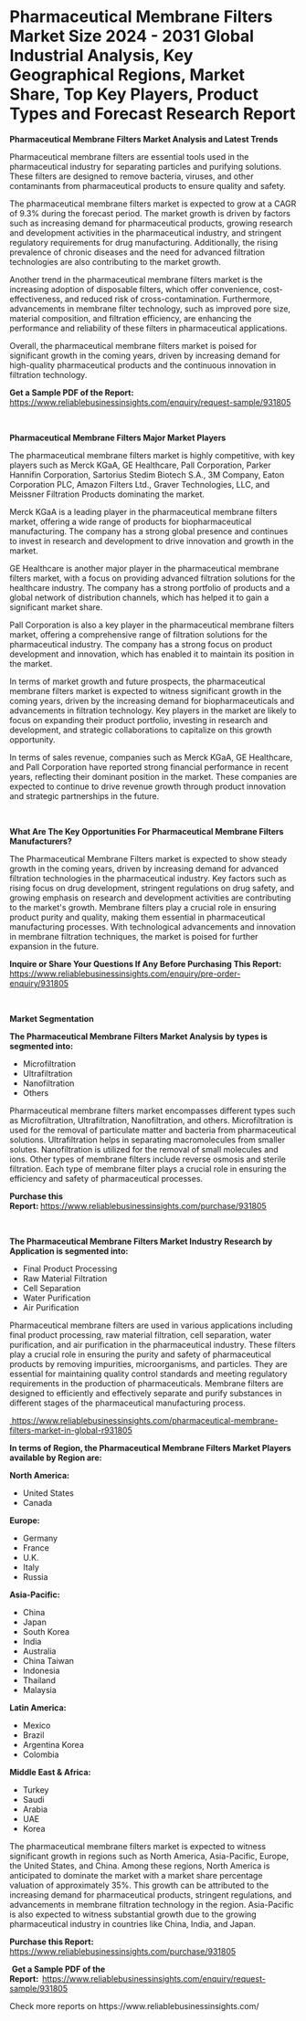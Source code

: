 <p><h1>Pharmaceutical Membrane Filters Market Size 2024 - 2031 Global Industrial Analysis, Key Geographical Regions, Market Share, Top Key Players, Product Types and Forecast Research Report</h1></p><p><strong>Pharmaceutical Membrane Filters Market Analysis and Latest Trends</strong></p>
<p><p>Pharmaceutical membrane filters are essential tools used in the pharmaceutical industry for separating particles and purifying solutions. These filters are designed to remove bacteria, viruses, and other contaminants from pharmaceutical products to ensure quality and safety.</p><p>The pharmaceutical membrane filters market is expected to grow at a CAGR of 9.3% during the forecast period. The market growth is driven by factors such as increasing demand for pharmaceutical products, growing research and development activities in the pharmaceutical industry, and stringent regulatory requirements for drug manufacturing. Additionally, the rising prevalence of chronic diseases and the need for advanced filtration technologies are also contributing to the market growth.</p><p>Another trend in the pharmaceutical membrane filters market is the increasing adoption of disposable filters, which offer convenience, cost-effectiveness, and reduced risk of cross-contamination. Furthermore, advancements in membrane filter technology, such as improved pore size, material composition, and filtration efficiency, are enhancing the performance and reliability of these filters in pharmaceutical applications.</p><p>Overall, the pharmaceutical membrane filters market is poised for significant growth in the coming years, driven by increasing demand for high-quality pharmaceutical products and the continuous innovation in filtration technology.</p></p>
<p><strong>Get a Sample PDF of the Report:&nbsp;</strong> <a href="https://www.reliablebusinessinsights.com/enquiry/request-sample/931805">https://www.reliablebusinessinsights.com/enquiry/request-sample/931805</a></p>
<p>&nbsp;</p>
<p><strong>Pharmaceutical Membrane Filters Major Market Players</strong></p>
<p><p>The pharmaceutical membrane filters market is highly competitive, with key players such as Merck KGaA, GE Healthcare, Pall Corporation, Parker Hannifin Corporation, Sartorius Stedim Biotech S.A., 3M Company, Eaton Corporation PLC, Amazon Filters Ltd., Graver Technologies, LLC, and Meissner Filtration Products dominating the market.</p><p>Merck KGaA is a leading player in the pharmaceutical membrane filters market, offering a wide range of products for biopharmaceutical manufacturing. The company has a strong global presence and continues to invest in research and development to drive innovation and growth in the market.</p><p>GE Healthcare is another major player in the pharmaceutical membrane filters market, with a focus on providing advanced filtration solutions for the healthcare industry. The company has a strong portfolio of products and a global network of distribution channels, which has helped it to gain a significant market share.</p><p>Pall Corporation is also a key player in the pharmaceutical membrane filters market, offering a comprehensive range of filtration solutions for the pharmaceutical industry. The company has a strong focus on product development and innovation, which has enabled it to maintain its position in the market.</p><p>In terms of market growth and future prospects, the pharmaceutical membrane filters market is expected to witness significant growth in the coming years, driven by the increasing demand for biopharmaceuticals and advancements in filtration technology. Key players in the market are likely to focus on expanding their product portfolio, investing in research and development, and strategic collaborations to capitalize on this growth opportunity.</p><p>In terms of sales revenue, companies such as Merck KGaA, GE Healthcare, and Pall Corporation have reported strong financial performance in recent years, reflecting their dominant position in the market. These companies are expected to continue to drive revenue growth through product innovation and strategic partnerships in the future.</p></p>
<p>&nbsp;</p>
<p><strong>What Are The Key Opportunities For Pharmaceutical Membrane Filters Manufacturers?</strong></p>
<p><p>The Pharmaceutical Membrane Filters market is expected to show steady growth in the coming years, driven by increasing demand for advanced filtration technologies in the pharmaceutical industry. Key factors such as rising focus on drug development, stringent regulations on drug safety, and growing emphasis on research and development activities are contributing to the market's growth. Membrane filters play a crucial role in ensuring product purity and quality, making them essential in pharmaceutical manufacturing processes. With technological advancements and innovation in membrane filtration techniques, the market is poised for further expansion in the future.</p></p>
<p><strong>Inquire or Share Your Questions If Any Before Purchasing This Report:</strong> <a href="https://www.reliablebusinessinsights.com/enquiry/pre-order-enquiry/931805">https://www.reliablebusinessinsights.com/enquiry/pre-order-enquiry/931805</a></p>
<p>&nbsp;</p>
<p><strong>Market Segmentation</strong></p>
<p><strong>The Pharmaceutical Membrane Filters Market Analysis by types is segmented into:</strong></p>
<p><ul><li>Microfiltration</li><li>Ultrafiltration</li><li>Nanofiltration</li><li>Others</li></ul></p>
<p><p>Pharmaceutical membrane filters market encompasses different types such as Microfiltration, Ultrafiltration, Nanofiltration, and others. Microfiltration is used for the removal of particulate matter and bacteria from pharmaceutical solutions. Ultrafiltration helps in separating macromolecules from smaller solutes. Nanofiltration is utilized for the removal of small molecules and ions. Other types of membrane filters include reverse osmosis and sterile filtration. Each type of membrane filter plays a crucial role in ensuring the efficiency and safety of pharmaceutical processes.</p></p>
<p><strong>Purchase this Report:&nbsp;</strong><a href="https://www.reliablebusinessinsights.com/purchase/931805">https://www.reliablebusinessinsights.com/purchase/931805</a></p>
<p>&nbsp;</p>
<p><strong>The Pharmaceutical Membrane Filters Market Industry Research by Application is segmented into:</strong></p>
<p><ul><li>Final Product Processing</li><li>Raw Material Filtration</li><li>Cell Separation</li><li>Water Purification</li><li>Air Purification</li></ul></p>
<p><p>Pharmaceutical membrane filters are used in various applications including final product processing, raw material filtration, cell separation, water purification, and air purification in the pharmaceutical industry. These filters play a crucial role in ensuring the purity and safety of pharmaceutical products by removing impurities, microorganisms, and particles. They are essential for maintaining quality control standards and meeting regulatory requirements in the production of pharmaceuticals. Membrane filters are designed to efficiently and effectively separate and purify substances in different stages of the pharmaceutical manufacturing process.</p></p>
<p><a href="https://www.reliablebusinessinsights.com/pharmaceutical-membrane-filters-market-in-global-r931805">&nbsp;https://www.reliablebusinessinsights.com/pharmaceutical-membrane-filters-market-in-global-r931805</a></p>
<p><strong>In terms of Region, the Pharmaceutical Membrane Filters Market Players available by Region are:</strong></p>
<p>
    <p> <strong> North America: </strong>
        <ul>
            <li>United States</li>
            <li>Canada</li>
        </ul>
        </p> 
    <p> <strong> Europe: </strong>
        <ul>
            <li>Germany</li>
            <li>France</li>
            <li>U.K.</li>
            <li>Italy</li>
            <li>Russia</li>
        </ul>
        </p> 
    <p> <strong> Asia-Pacific: </strong>
        <ul>
            <li>China</li>
            <li>Japan</li>
            <li>South Korea</li>
            <li>India</li>
            <li>Australia</li>
            <li>China Taiwan</li>
            <li>Indonesia</li>
            <li>Thailand</li>
            <li>Malaysia</li>
        </ul>
        </p> 
    <p> <strong> Latin America: </strong>
        <ul>
            <li>Mexico</li>
            <li>Brazil</li>
            <li>Argentina Korea</li>
            <li>Colombia</li>
        </ul>
        </p> 
    <p> <strong> Middle East & Africa: </strong>
        <ul>
            <li>Turkey</li>
            <li>Saudi</li>
            <li>Arabia</li>
            <li>UAE</li>
            <li>Korea</li>
        </ul>
    </p>
    </p>
<p><p>The pharmaceutical membrane filters market is expected to witness significant growth in regions such as North America, Asia-Pacific, Europe, the United States, and China. Among these regions, North America is anticipated to dominate the market with a market share percentage valuation of approximately 35%. This growth can be attributed to the increasing demand for pharmaceutical products, stringent regulations, and advancements in membrane filtration technology in the region. Asia-Pacific is also expected to witness substantial growth due to the growing pharmaceutical industry in countries like China, India, and Japan.</p></p>
<p><strong>Purchase this Report: </strong><a href="https://www.reliablebusinessinsights.com/purchase/931805">https://www.reliablebusinessinsights.com/purchase/931805</a></p>
<p>&nbsp;<strong>Get a Sample PDF of the Report:&nbsp;&nbsp;</strong><a href="https://www.reliablebusinessinsights.com/enquiry/request-sample/931805">https://www.reliablebusinessinsights.com/enquiry/request-sample/931805</a></p>
<p><strong></strong></p>
<p>Check more reports on https://www.reliablebusinessinsights.com/</p>